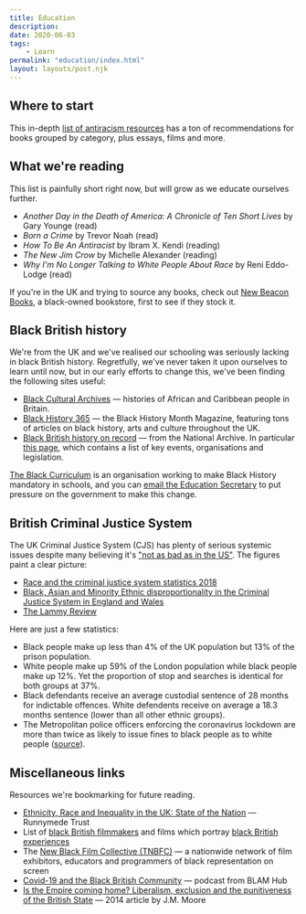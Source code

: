 ```yaml
---
title: Education
description: 
date: 2020-06-03
tags:
    - Learn
permalink: "education/index.html"
layout: layouts/post.njk
---
```


## Where to start

This in-depth [list of antiracism resources](https://docs.google.com/document/d/1hpub-jkm9cLzJWqZSsETqbE6tZ13Q0UbQz--vQ2avEc/preview?pru=AAABcqRsIpE*9uibTnB1bUpgGdZKJ7qPGg) has a ton of recommendations for books grouped by category, plus essays, films and more.

## What we're reading
This list is painfully short right now, but will grow as we educate ourselves further.

- *Another Day in the Death of America: A Chronicle of Ten Short Lives* by Gary Younge (read)
- *Born a Crime* by Trevor Noah (read)
- *How To Be An Antiracist* by Ibram X. Kendi (reading)
- *The New Jim Crow* by Michelle Alexander (reading)
- *Why I'm No Longer Talking to White People About Race* by Reni Eddo-Lodge (read)

If you're in the UK and trying to source any books, check out [New Beacon Books](https://www.newbeaconbooks.com/), a black-owned bookstore, first to see if they stock it.

## Black British history
We're from the UK and we've realised our schooling was seriously lacking in black British history. Regretfully, we've never taken it upon ourselves to learn until now, but in our early efforts to change this, we've been finding the following sites useful:

- [Black Cultural Archives](https://blackculturalarchives.org/) — histories of African and Caribbean people in Britain.
- [Black History 365](https://www.blackhistorymonth.org.uk/) — the Black History Month Magazine, featuring tons of articles on black history, arts and culture throughout the UK.
- [Black British history on record](https://www.nationalarchives.gov.uk/black-history) — from the National Archive. In particular [this page](https://www.nationalarchives.gov.uk/help-with-your-research/research-guides/black-british-social-and-political-history-in-the-20th-century/), which contains a list of key events, organisations and legislation.

[The Black Curriculum](https://www.theblackcurriculum.com/) is an organisation working to make Black History mandatory in schools, and you can [email the Education Secretary](https://www.theblackcurriculum.com/action) to put pressure on the government to make this change.

## British Criminal Justice System

The UK Criminal Justice System (CJS) has plenty of serious systemic issues despite many believing it's ["not as bad as in the US"](https://www.youtube.com/watch?v=xn6t74KJoO8). The figures paint a clear picture:

- [Race and the criminal justice system statistics 2018](https://www.gov.uk/government/statistics/race-and-the-criminal-justice-system-statistics-2018)
- [Black, Asian and Minority Ethnic disproportionality in the Criminal Justice System in England and Wales](https://assets.publishing.service.gov.uk/government/uploads/system/uploads/attachment_data/file/639261/bame-disproportionality-in-the-cjs.pdf)
- [The Lammy Review](https://assets.publishing.service.gov.uk/government/uploads/system/uploads/attachment_data/file/643001/lammy-review-final-report.pdf)

Here are just a few statistics:

- Black people make up less than 4% of the UK population but 13% of the prison population.
- White people make up 59% of the London population while black people make up 12%. Yet the proportion of stop and searches is identical for both groups at 37%.
- Black defendants receive an average custodial sentence of 28 months for indictable offences. White defendents receive on average a 18.3 months sentence  (lower than all other ethnic groups).
- The Metropolitan police officers enforcing the coronavirus lockdown are more than twice as likely to issue fines to black people as to white people ([source](https://www.theguardian.com/uk-news/2020/jun/03/met-police-twice-as-likely-to-fine-black-people-over-lockdown-breaches-research)).

## Miscellaneous links
Resources we're bookmarking for future reading.

- [Ethnicity, Race and Inequality in the UK: State of the Nation](https://library.oapen.org/bitstream/handle/20.500.12657/22310/9781447351269.pdf?sequence=4&isAllowed=y&fbclid=IwAR0iNJ3YoJKvAxlAsakkW4o5tQljOviTyc4Aati5aPHMiFVYEjWP3VbomMM) — Runnymede Trust
- List of [black British filmmakers](http://www.screenonline.org.uk/film/id/445627/) and films which portray [black British experiences](https://www.bfi.org.uk/news-opinion/news-bfi/lists/10-great-black-british-films)
- The [New Black Film Collective (TNBFC)](http://www.tnbfc.co.uk/) — a nationwide network of film exhibitors, educators and programmers of black representation on screen
- [Covid-19 and the Black British Community](https://blamcharity.com/our-podcast/) — podcast from BLAM Hub
- [Is the Empire coming home? Liberalism, exclusion and the punitiveness of the British State](http://britsoccrim.org/volume14/pbcc_2014_moore.pdf) — 2014 article by J.M. Moore